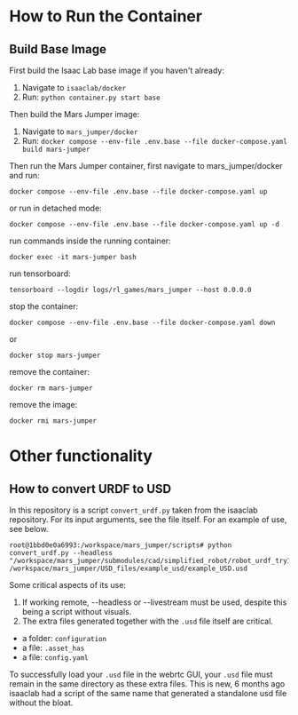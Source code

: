 # How to Run the Container

## Build Base Image
First build the Isaac Lab base image if you haven't already:
1. Navigate to `isaaclab/docker`
2. Run: `python container.py start base`

Then build the Mars Jumper image:
1. Navigate to `mars_jumper/docker`
2. Run: `docker compose --env-file .env.base --file docker-compose.yaml build mars-jumper`

Then run the Mars Jumper container, first navigate to mars_jumper/docker and run:
```
docker compose --env-file .env.base --file docker-compose.yaml up
```
or run in detached mode:
```
docker compose --env-file .env.base --file docker-compose.yaml up -d
```
run commands inside the running container:
```
docker exec -it mars-jumper bash
```
run tensorboard:
```
tensorboard --logdir logs/rl_games/mars_jumper --host 0.0.0.0
```

stop the container:
```
docker compose --env-file .env.base --file docker-compose.yaml down
```
or 
```
docker stop mars-jumper
```
remove the container:
```
docker rm mars-jumper
```
remove the image:
```
docker rmi mars-jumper
```

# Other functionality

## How to convert URDF to USD

In this repository is a script `convert_urdf.py` taken from the isaaclab repository. For its input arguments, see the file itself. For an example of use, see below. 
```
root@1bbd0e0a6993:/workspace/mars_jumper/scripts# python convert_urdf.py --headless "/workspace/mars_jumper/submodules/cad/simplified_robot/robot_urdf_try1/urdf/robot_urdf_try1.urdf" /workspace/mars_jumper/USD_files/example_usd/example_USD.usd
```
Some critical aspects of its use: 
1. If working remote, --headless or --livestream must be used, despite this being a script without visuals.  
2. The extra files generated together with the `.usd` file itself are critical. 
* a folder: `configuration`
* a file: `.asset_has`
* a file: `config.yaml`

To successfully load your `.usd` file in the webrtc GUI, your `.usd` file must remain in the same directory as these extra files. This is new, 6 months ago isaaclab had a script of the same name that generated a standalone usd file without the bloat. 
